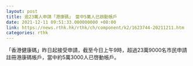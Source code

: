 ```yaml
---
layout: post
title: 逾23萬人申請「港康碼」　當中5萬人已啟動帳戶
date: 2021-12-11 09:51:33.000000000 +08:00
link: https://news.rthk.hk/rthk/ch/component/k2/1623744-20211211.htm
categories: rthk
---
```


「香港健康碼」昨日起接受申請，截至今日上午9時，超過23萬9000名市民申請註冊港康碼帳戶，當中約5萬3000人已啓動帳戶。
